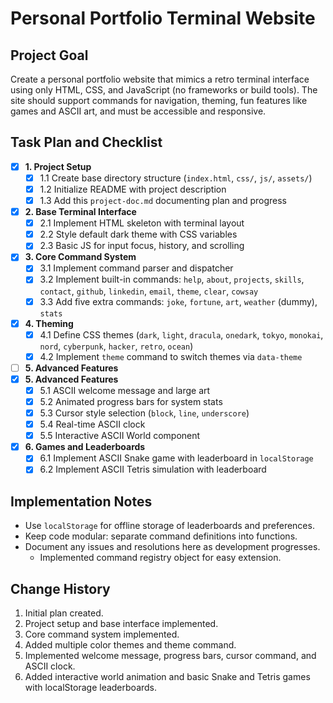 # Personal Portfolio Terminal Website

## Project Goal
Create a personal portfolio website that mimics a retro terminal interface using only HTML, CSS, and JavaScript (no frameworks or build tools). The site should support commands for navigation, theming, fun features like games and ASCII art, and must be accessible and responsive.

## Task Plan and Checklist

- [x] **1. Project Setup**
  - [x] 1.1 Create base directory structure (`index.html`, `css/`, `js/`, `assets/`)
  - [x] 1.2 Initialize README with project description
  - [x] 1.3 Add this `project-doc.md` documenting plan and progress

- [x] **2. Base Terminal Interface**
  - [x] 2.1 Implement HTML skeleton with terminal layout
  - [x] 2.2 Style default dark theme with CSS variables
  - [x] 2.3 Basic JS for input focus, history, and scrolling

- [x] **3. Core Command System**
  - [x] 3.1 Implement command parser and dispatcher
  - [x] 3.2 Implement built-in commands: `help`, `about`, `projects`, `skills`, `contact`, `github`, `linkedin`, `email`, `theme`, `clear`, `cowsay`
  - [x] 3.3 Add five extra commands: `joke`, `fortune`, `art`, `weather` (dummy), `stats`

- [x] **4. Theming**
  - [x] 4.1 Define CSS themes (`dark`, `light`, `dracula`, `onedark`, `tokyo`, `monokai`, `nord`, `cyberpunk`, `hacker`, `retro`, `ocean`)
  - [x] 4.2 Implement `theme` command to switch themes via `data-theme`

- [ ] **5. Advanced Features**
- [x] **5. Advanced Features**
  - [x] 5.1 ASCII welcome message and large art
  - [x] 5.2 Animated progress bars for system stats
  - [x] 5.3 Cursor style selection (`block`, `line`, `underscore`)
  - [x] 5.4 Real-time ASCII clock
  - [x] 5.5 Interactive ASCII World component

- [x] **6. Games and Leaderboards**
  - [x] 6.1 Implement ASCII Snake game with leaderboard in `localStorage`
  - [x] 6.2 Implement ASCII Tetris simulation with leaderboard

## Implementation Notes
- Use `localStorage` for offline storage of leaderboards and preferences.
- Keep code modular: separate command definitions into functions.
- Document any issues and resolutions here as development progresses.
  - Implemented command registry object for easy extension.

## Change History
1. Initial plan created.
2. Project setup and base interface implemented.
3. Core command system implemented.
4. Added multiple color themes and theme command.
5. Implemented welcome message, progress bars, cursor command, and ASCII clock.
6. Added interactive world animation and basic Snake and Tetris games with localStorage leaderboards.


